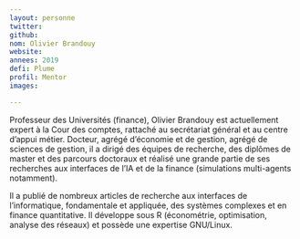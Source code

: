 ```yaml
---
layout: personne
twitter: 
github: 
nom: Olivier Brandouy
website:
annees: 2019
defi: Plume
profil: Mentor
images:

---
```


Professeur des Universités (finance), Olivier Brandouy est actuellement expert à la Cour des comptes, rattaché au secrétariat général et au centre d’appui métier. Docteur, agrégé d’économie et de gestion, agrégé de sciences de gestion, il a dirigé des équipes de recherche, des diplômes de master et des parcours doctoraux et réalisé une grande partie de ses recherches aux interfaces de l’IA et de la finance (simulations multi-agents notamment). 

Il a publié de nombreux articles de recherche aux interfaces de l’informatique, fondamentale et appliquée, des systèmes complexes et en finance quantitative. Il développe sous R (économétrie, optimisation, analyse des réseaux) et possède une expertise GNU/Linux.


